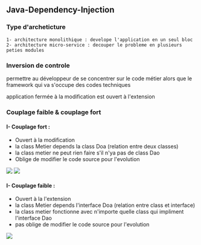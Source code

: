 ## Java-Dependency-Injection

### Type d'archeticture
	1- architecture monolithique : develope l'application en un seul bloc
	2- architecture micro-service : decouper le probleme en plusieurs peties modules	

### Inversion de controle 
permettre au développeur de se concentrer sur le code métier alors que le framework qui va s'occupe des codes techniques


application fermée à la modification est ouvert à l'extension

### Couplage faible & couplage fort

#### I- Couplage fort : 
- Ouvert à la modification
- la class Metier depends la class Doa (relation entre deux classes)
- la class metier ne peut rien faire s'il n'ya pas de class Dao
- Oblige de modifier le code source pour l'evolution
<img src="https://github.com/Mo-bar/Java-Dependency-Injection/assets/98557431/46360feb-8411-460c-b327-b475995c8f7f">
<img src="https://github.com/Mo-bar/Java-Dependency-Injection/assets/98557431/0aadb6c4-7208-4c81-a8dc-bb7db7e3a7ad">

#### I- Couplage faible : 
- Ouvert à la l'extension
- la class Metier depends l'interface Doa (relation entre class et interface)
- la class metier fonctionne avec n'importe quelle class qui impliment l'interface Dao 
- pas oblige de modifier le code source pour l'evolution
<img src="https://github.com/Mo-bar/Java-Dependency-Injection/assets/98557431/48b33069-1d3e-4025-bd23-387f5c4ca21e">
